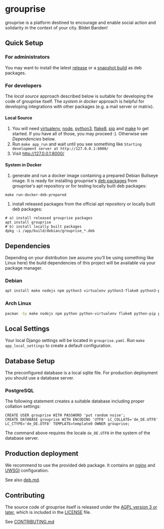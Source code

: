 # grouprise

grouprise is a platform destined to encourage and enable social action and solidarity in the context of your city. Bildet Banden!

## Quick Setup

### For administrators
You may want to install the latest [release](./-/blob/main/docs/deployment/deb.md) or a [snapshot build](https://git.hack-hro.de/grouprise/grouprise/builds/artifacts/main/raw/build/debian/export/grouprise.deb?job=deb-package) as deb packages.

### For developers

The *local source* approach described below is suitable for developing the code of grouprise itself.
The *system in docker* approach is helpful for developing integrations with other packages (e.g. a mail server or matrix).

#### Local Source

1. You will need [virtualenv](https://virtualenv.pypa.io/en/stable/), [node](https://nodejs.org/en/), [python3](https://www.python.org/), [flake8](http://flake8.pycqa.org/en/latest/), [pip](https://pip.pypa.io/en/stable/) and [make](https://www.gnu.org/software/make/) to get started. If you have all of those, you may proceed :). Otherwise see *Dependencies* below.
2. Run `make app_run` and wait until you see something like `Starting development server at http://127.0.0.1:8000/`
3. Visit http://127.0.0.1:8000/

#### System in Docker

1. generate and run a docker image containing a prepared Debian Bullseye image. It is ready for installing
grouprise's [deb packages](./-/blob/main/docs/deployment/deb.md) from grouprise's apt repository
or for testing locally built deb packages:
```shell
make run-docker-deb-prepared
```
1. install released packages from the official apt repository or locally built deb packages:
```shell
# a) install released grouprise packages
apt install grouprise
# b) install locally built packages
dpkg -i /app/build/debian/grouprise_*.deb
```


## Dependencies

Depending on your distribution (we assume you’ll be using something like Linux here) the build dependencies of this project will be available via your package manager.


### Debian
```sh
apt install make nodejs npm python3 virtualenv python3-flake8 python3-pip python3-sphinx python3-recommonmark python3-xapian
```


### Arch Linux
```sh
pacman -Sy make nodejs npm python python-virtualenv flake8 python-pip python-sphinx python-recommonmark python-xapian
```


## Local Settings

Your local Django settings will be located in `grouprise.yaml`.
Run `make app_local_settings` to create a default configuration.


## Database Setup

The preconfigured database is a local sqlite file.
For production deployment you should use a database server.

### PostgreSQL

The following statement creates a suitable database including proper collation settings:

    CREATE USER grouprise WITH PASSWORD 'put random noise';
    CREATE DATABASE grouprise WITH ENCODING 'UTF8' LC_COLLATE='de_DE.UTF8' LC_CTYPE='de_DE.UTF8' TEMPLATE=template0 OWNER grouprise;

The command above requires the locale `de_DE.UTF8` in the system of the database server.


## Production deployment

We recommend to use the provided deb package.
It contains an [nginx](nginx.org/) and [UWSGI](https://projects.unbit.it/uwsgi/) configuration.

See also [deb.md](./docs/deployment/deb.md).


## Contributing

The source code of grouprise itself is released under the [AGPL version 3 or later](LICENSE),
which is included in the [LICENSE](LICENSE) file.

See [CONTRIBUTING.md](./CONTRIBUTING.md)
